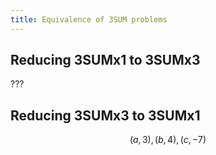 ```yaml
---
title: Equivalence of 3SUM problems
---
```


## Reducing 3SUMx1 to 3SUMx3

???

## Reducing 3SUMx3 to 3SUMx1

$$ (a, 3), (b, 4), (c, -7) $$
